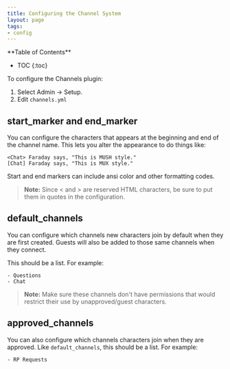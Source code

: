 ```yaml
---
title: Configuring the Channel System
layout: page
tags:
- config
---
```


<div id="inline_toc" markdown="1">
**Table of Contents**

* TOC
{:toc}
</div>

To configure the Channels plugin:

1. Select Admin -> Setup.
2. Edit `channels.yml`

## start_marker and end_marker

You can configure the characters that appears at the beginning and end of the channel name.  This lets you alter the appearance to do things like:

    <Chat> Faraday says, "This is MUSH style."
    [Chat] Faraday says, "This is MUX style."

Start and end markers can include ansi color and other formatting codes.

> <i class="fa fa-exclamation-triangle"></i> **Note:**  Since < and > are reserved HTML characters, be sure to put them in quotes in the configuration.

## default_channels

You can configure which channels new characters join by default when they are first created.  Guests will also be added to those same channels when they connect.

This should be a list.  For example:

    - Questions
    - Chat

> <i class="fa fa-exclamation-triangle"></i> **Note:**  Make sure these channels don't have permissions that would restrict their use by unapproved/guest characters.

## approved_channels

You can also configure which channels characters join when they are approved.  Like `default_channels`, this should be a list.  For example:

    - RP Requests